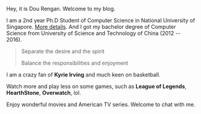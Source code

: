 

Hey, it is Dou Rengan. Welcome to my blog. 



I am a 2nd year Ph.D Student of Computer Science in National University of Singapore. [More details](https://www.comp.nus.edu.sg/~tbma/students.html ). And I got my bachelor degree of Computer Science from University of Science and Technology of China (2012 -- 2016).



> Separate the desire and the spirit
>
> Balance the responsibilities and enjoyment



I am a crazy fan of **Kyrie Irving** and much keen on basketball.

Watch more and play less on some games, such as **League of Legends**, **HearthStone**,  **Overwatch**, lol.

Enjoy wonderful movies and American TV series. Welcome to chat with me.



[1]: https://www.comp.nus.edu.sg/~tbma/students.html

